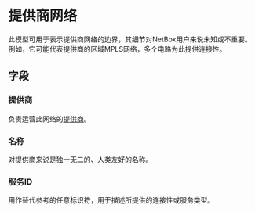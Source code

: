 # 提供商网络

此模型可用于表示提供商网络的边界，其细节对NetBox用户来说未知或不重要。例如，它可能代表提供商的区域MPLS网络，多个电路为此提供连接性。

## 字段

### 提供商

负责运营此网络的[提供商](./provider.md)。

### 名称

对提供商来说是独一无二的、人类友好的名称。

### 服务ID

用作替代参考的任意标识符，用于描述所提供的连接性或服务类型。

